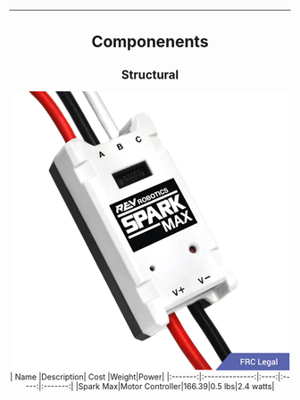 ___
<div align="center"><H1>Componenents</H1><div>

<H2><b>Structural</b></H2>

<p align="center" style="display:inline">
  <img src="photos/SparkMax.png" />
</p>

<div align="center">
| Name |Description| Cost |Weight|Power|
|:-------:|:--------------:|:----:|:-----:|:-------:|
|Spark Max|Motor Controller|166.39|0.5 lbs|2.4 watts|
</div>
